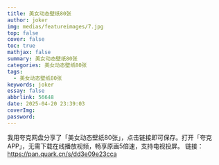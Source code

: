 ```yaml
---
title: 美女动态壁纸80张
author: joker
img: medias/featureimages/7.jpg
top: false
cover: false
toc: true
mathjax: false
summary: 美女动态壁纸80张
categories: 美女动态壁纸80张
tags:
  - 美女动态壁纸80张
keywords: joker
essay: false
abbrlink: 56648
date: 2025-04-20 23:39:03
coverImg:
password:
---
```


我用夸克网盘分享了「美女动态壁纸80张」，点击链接即可保存。打开「夸克APP」，无需下载在线播放视频，畅享原画5倍速，支持电视投屏。
链接：https://pan.quark.cn/s/dd3e09e23cca
